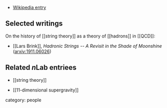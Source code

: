 

* [Wikipedia entry](http://de.wikipedia.org/wiki/Lars_Brink)

## Selected writings

On the history of [[string theory]] as a theory of [[hadrons]] in [[QCD]]:


* [[Lars Brink]], _Hadronic Strings -- A Revisit in the Shade of Moonshine_ ([arxiv:1911.06026](https://arxiv.org/abs/1911.06026))

## Related $n$Lab entriees

* [[string theory]]

* [[11-dimensional supergravity]]

category: people